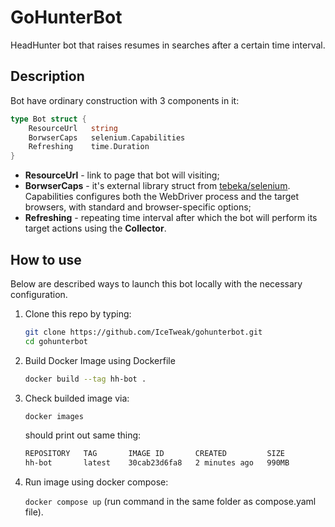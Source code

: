 # GoHunterBot

HeadHunter bot that raises resumes in searches after a certain time interval.

## Description

Bot have ordinary construction with 3 components in it:

```go
type Bot struct {
	ResourceUrl   string
	BorwserCaps   selenium.Capabilities
	Refreshing    time.Duration
}
```
- **ResourceUrl** - link to page that bot will visiting;
- **BorwserCaps** - it's external library struct from [tebeka/selenium](https://pkg.go.dev/github.com/tebeka/selenium). Capabilities configures both the WebDriver process and the target browsers, with standard and browser-specific options;
- **Refreshing** - repeating time interval after which the bot will perform its target actions using the **Collector**.

## How to use

Below are described ways to launch this bot locally with the necessary configuration.

1. Clone this repo by typing:

	```bash
	git clone https://github.com/IceTweak/gohunterbot.git
	cd gohunterbot
	```

2. Build Docker Image using Dockerfile

	```bash
	docker build --tag hh-bot .
	```
3. Check builded image via:

	```bash
	docker images
	```
	should print out same thing:

	```bash
	REPOSITORY   TAG       IMAGE ID       CREATED         SIZE
	hh-bot       latest    30cab23d6fa8   2 minutes ago   990MB
	``` 
4. Run image using docker compose:
	
	`docker compose up` (run command in the same folder as compose.yaml file).